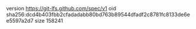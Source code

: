version https://git-lfs.github.com/spec/v1
oid sha256:dcd4b403fbb2cfadadabb80bd763b89544dfadf2c8781fc8133de6ee5597a2d7
size 158241
